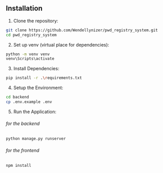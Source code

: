 ## Installation

1. Clone the repository:
```bash
git clone https://github.com/Wendellynizer/pwd_registry_system.git
cd pwd_registry_system
```

2. Set up venv (virtual place for dependencies):
```bash
python -m venv venv
venv\Scripts\activate
```

3. Install Dependencies:
```bash
pip install -r .\requirements.txt
```

4. Setup the Environment:
```bash
cd backend
cp .env.example .env
```

5. Run the Application:
   
###### for the backend
```bash
python manage.py runserver
```
 
###### for the frontend
```bash
npm install
```
